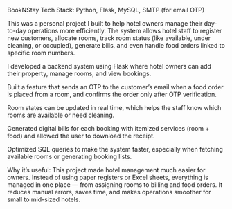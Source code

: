 BookNStay
Tech Stack: Python, Flask, MySQL, SMTP (for email OTP)

This was a personal project I built to help hotel owners manage their day-to-day operations more efficiently. The system allows hotel staff to register new customers, allocate rooms, track room status (like available, under cleaning, or occupied), generate bills, and even handle food orders linked to specific room numbers.

I developed a backend system using Flask where hotel owners can add their property, manage rooms, and view bookings.

Built a feature that sends an OTP to the customer’s email when a food order is placed from a room, and confirms the order only after OTP verification.

Room states can be updated in real time, which helps the staff know which rooms are available or need cleaning.

Generated digital bills for each booking with itemized services (room + food) and allowed the user to download the receipt.

Optimized SQL queries to make the system faster, especially when fetching available rooms or generating booking lists.

Why it’s useful:
This project made hotel management much easier for owners. Instead of using paper registers or Excel sheets, everything is managed in one place — from assigning rooms to billing and food orders. It reduces manual errors, saves time, and makes operations smoother for small to mid-sized hotels.

